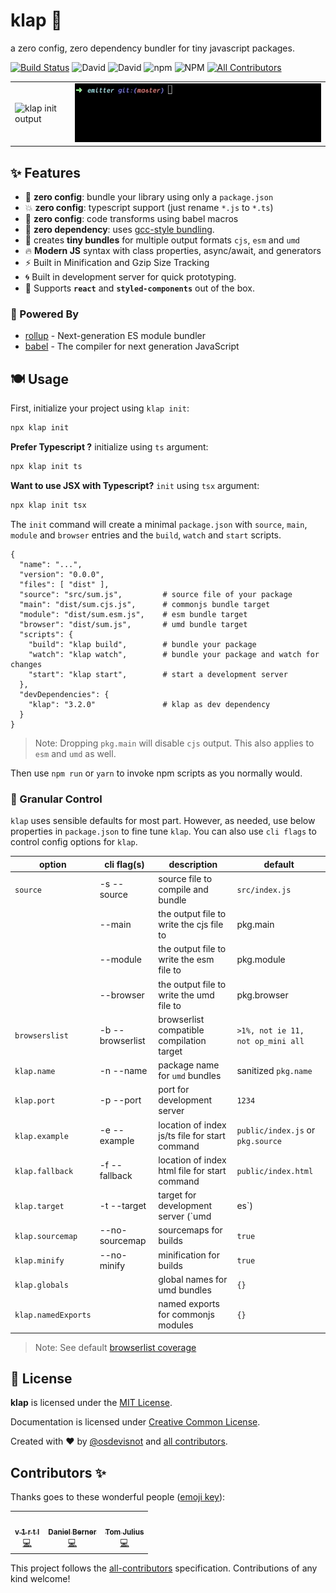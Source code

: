# klap :clap:

a zero config, zero dependency bundler for tiny javascript packages.

<!-- prettier-ignore-start -->
[![Build Status](https://img.shields.io/travis/osdevisnot/klap/master?style=flat-square)](https://travis-ci.org/osdevisnot/klap)
![David](https://img.shields.io/david/osdevisnot/klap?style=flat-square)
![David](https://img.shields.io/david/dev/osdevisnot/klap?style=flat-square)
![npm](https://img.shields.io/npm/v/klap?style=flat-square)
![NPM](https://img.shields.io/npm/l/klap?style=flat-square)<!-- ALL-CONTRIBUTORS-BADGE:START - Do not remove or modify this section -->
[![All Contributors](https://img.shields.io/badge/all_contributors-3-orange.svg?style=flat-square)](#contributors-)
<!-- ALL-CONTRIBUTORS-BADGE:END -->
<!-- prettier-ignore-end -->

<table border="0">
<tr><td>
<img src="docs/klap-init.gif" alt="klap init output">
</td><td>
<img src="docs/klap-build.gif" alt="klap build output">
</td></tr>
</table>

## :sparkles: Features

- :tada: **zero config**: bundle your library using only a `package.json`
- :boom: **zero config**: typescript support (just rename `*.js` to `*.ts`)
- :star2: **zero config**: code transforms using babel macros
- :rocket: **zero dependency**: uses [gcc-style bundling](https://www.npmjs.com/package/@zeit/ncc).
- :octopus: creates **tiny bundles** for multiple output formats `cjs`, `esm` and `umd`
- :fire: **Modern JS** syntax with class properties, async/await, and generators
- :zap: Built in Minification and Gzip Size Tracking
- :cyclone: Built in development server for quick prototyping.
- :confetti_ball: Supports **`react`** and **`styled-components`** out of the box.

### :muscle: Powered By

- [rollup](https://rollupjs.org) - Next-generation ES module bundler
- [babel](https://babeljs.io) - The compiler for next generation JavaScript

## :plate_with_cutlery: Usage

First, initialize your project using `klap init`:

```bash
npx klap init
```

**Prefer Typescript ?** initialize using `ts` argument:

```bash
npx klap init ts
```

**Want to use JSX with Typescript?** `init` using `tsx` argument:

```bash
npx klap init tsx
```

The `init` command will create a minimal `package.json` with `source`, `main`, `module` and `browser` entries and the `build`, `watch` and `start` scripts.

```jsonc
{
  "name": "...",
  "version": "0.0.0",
  "files": [ "dist" ],
  "source": "src/sum.js",         # source file of your package
  "main": "dist/sum.cjs.js",      # commonjs bundle target
  "module": "dist/sum.esm.js",    # esm bundle target
  "browser": "dist/sum.js",       # umd bundle target
  "scripts": {
    "build": "klap build",        # bundle your package
    "watch": "klap watch",        # bundle your package and watch for changes
    "start": "klap start",        # start a development server
  },
  "devDependencies": {
    "klap": "3.2.0"               # klap as dev dependency
  }
}

```

> Note: Dropping `pkg.main` will disable `cjs` output. This also applies to `esm` and `umd` as well.

Then use `npm run` or `yarn` to invoke npm scripts as you normally would.

### :anger: Granular Control

`klap` uses sensible defaults for most part. However, as needed, use below properties in `package.json` to fine tune `klap`. You can also use `cli flags` to control config options for `klap`.

| option              | cli flag(s)           | description                                    | default                           |
| ------------------- | --------------------- | ---------------------------------------------- | --------------------------------- |
| `source`            | -s&nbsp;--source      | source file to compile and bundle              | `src/index.js`                    |
|                     | --main                | the output file to write the cjs file to       | pkg.main                          |
|                     | --module              | the output file to write the esm file to       | pkg.module                        |
|                     | --browser             | the output file to write the umd file to       | pkg.browser                       |
| `browserslist`      | -b&nbsp;--browserlist | browserlist compatible compilation target      | `>1%, not ie 11, not op_mini all` |
| `klap.name`         | -n&nbsp;--name        | package name for `umd` bundles                 | sanitized `pkg.name`              |
| `klap.port`         | -p&nbsp;--port        | port for development server                    | `1234`                            |
| `klap.example`      | -e&nbsp;--example     | location of index js/ts file for start command | `public/index.js` or `pkg.source` |
| `klap.fallback`     | -f&nbsp;--fallback    | location of index html file for start command  | `public/index.html`               |
| `klap.target`       | -t&nbsp;--target      | target for development server (`umd|es`)       | `es`                              |
| `klap.sourcemap`    | --no-sourcemap        | sourcemaps for builds                          | `true`                            |
| `klap.minify`       | --no-minify           | minification for builds                        | `true`                            |
| `klap.globals`      |                       | global names for umd bundles                   | `{}`                              |
| `klap.namedExports` |                       | named exports for commonjs modules             | `{}`                              |

> Note: See default [browserlist coverage](https://browserl.ist/?q=%3E1%25%2C+not+ie+11%2C+not+op_mini+all)

## :clinking_glasses: License

**klap** is licensed under the [MIT License](http://opensource.org/licenses/MIT).

Documentation is licensed under [Creative Common License](http://creativecommons.org/licenses/by/4.0/).

Created with ❤️ by [@osdevisnot](https://github.com/osdevisnot) and [all contributors](https://github.com/osdevisnot/klap/graphs/contributors).

## Contributors ✨

Thanks goes to these wonderful people ([emoji key](https://allcontributors.org/docs/en/emoji-key)):

<!-- ALL-CONTRIBUTORS-LIST:START - Do not remove or modify this section -->
<!-- prettier-ignore-start -->
<!-- markdownlint-disable -->
<table>
  <tr>
    <td align="center"><a href="https://v1rtl.site"><img src="https://avatars0.githubusercontent.com/u/35937217?v=4" width="100px;" alt=""/><br /><sub><b>v 1 r t l</b></sub></a><br /><a href="https://github.com/osdevisnot/klap/commits?author=talentlessguy" title="Code">💻</a></td>
    <td align="center"><a href="https://github.com/dnl-brnr"><img src="https://avatars1.githubusercontent.com/u/58155720?v=4" width="100px;" alt=""/><br /><sub><b>Daniel Berner</b></sub></a><br /><a href="https://github.com/osdevisnot/klap/commits?author=dnl-brnr" title="Code">💻</a></td>
    <td align="center"><a href="https://github.com/Tom-Julux"><img src="https://avatars2.githubusercontent.com/u/42802270?v=4" width="100px;" alt=""/><br /><sub><b>Tom Julius</b></sub></a><br /><a href="https://github.com/osdevisnot/klap/commits?author=Tom-Julux" title="Code">💻</a></td>
  </tr>
</table>

<!-- markdownlint-enable -->
<!-- prettier-ignore-end -->

<!-- ALL-CONTRIBUTORS-LIST:END -->

This project follows the [all-contributors](https://github.com/all-contributors/all-contributors) specification. Contributions of any kind welcome!
